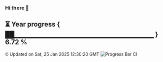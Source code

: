 ### Hi there 👋
⏳ Year progress { ██▁▁▁▁▁▁▁▁▁▁▁▁▁▁▁▁▁▁▁▁▁▁▁▁▁▁▁▁ } 6.72 %
---
⏰ Updated on Sat, 25 Jan 2025 12:30:20 GMT
![Progress Bar CI](https://github.com/liununu/liununu/workflows/Progress%20Bar%20CI/badge.svg)
